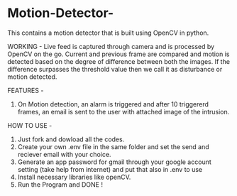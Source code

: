 # Motion-Detector-
This contains a motion detector that is built using OpenCV in python. 

WORKING -
Live feed is captured through camera and is processed by OpenCV on the go. Current and previous frame are compared and motion is detected based on the degree of difference between both the images. If the difference surpasses the threshold value then we call it as disturbance or motion detected.

FEATURES - 
1. On Motion detection, an alarm is triggered and after 10 triggererd frames, an email is sent to the user with attached image of the intrusion.


HOW TO USE - 

1. Just fork and dowload all the codes.
2. Create your own .env file in the same folder and set the send and reciever email with your choice.
3. Generate an app password for gmail through your google account setting (take help from internet) and put that also in .env to use
4. Install necessary libraries like openCV.
5. Run the Program and DONE !
